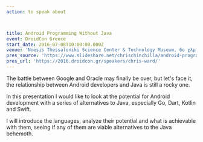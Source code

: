 ```yaml
---
action: to speak about



title: Android Programming Without Java
event: DroidCon Greece
start_date: 2016-07-08T10:00:00.000Z
venue: 'Noesis Thessaloniki Science Center & Technology Museum, 6ο χλμ. Οδού ς Τ.Θ. 60330 Θέρμη, Thermi 570 01, Greece'
pres_source: 'https://www.slideshare.net/chrischinchilla/android-programming-without-java'
pres_url: 'https://2016.droidcon.gr/speakers/chris-ward/'
---
```


The battle between Google and Oracle may finally be over, but let's face it, the relationship between Android developers and Java is still a rocky one.

In this presentation I would like to look at the potential for Android development with a series of alternatives to Java, especially Go, Dart, Kotlin and Swift.

I will introduce the languages, analyze their potential and what is achievable with them, seeing if any of them are viable alternatives to the Java behemoth.
